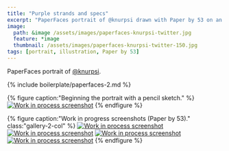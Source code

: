 ```yaml
---
title: "Purple strands and specs"
excerpt: "PaperFaces portrait of @knurpsi drawn with Paper by 53 on an iPad."
image: 
  path: &image /assets/images/paperfaces-knurpsi-twitter.jpg 
  feature: *image
  thumbnail: /assets/images/paperfaces-knurpsi-twitter-150.jpg
tags: [portrait, illustration, Paper by 53]
---
```


PaperFaces portrait of [@knurpsi](https://twitter.com/knurpsi).

{% include boilerplate/paperfaces-2.md %}

{% figure caption:"Beginning the portrait with a pencil sketch." %}
[![Work in process screenshot](/assets/images/paperfaces-knurpsi-process-1-750.jpg)](/assets/images/paperfaces-knurpsi-process-1-lg.jpg)
{% endfigure %}

{% figure caption:"Work in progress screenshots (Paper by 53)." class:"gallery-2-col" %}
[![Work in process screenshot](/assets/images/paperfaces-knurpsi-process-2-600.jpg)](/assets/images/paperfaces-knurpsi-process-2-lg.jpg)
[![Work in process screenshot](/assets/images/paperfaces-knurpsi-process-3-600.jpg)](/assets/images/paperfaces-knurpsi-process-3-lg.jpg)
[![Work in process screenshot](/assets/images/paperfaces-knurpsi-process-4-600.jpg)](/assets/images/paperfaces-knurpsi-process-4-lg.jpg)
[![Work in process screenshot](/assets/images/paperfaces-knurpsi-process-5-600.jpg)](/assets/images/paperfaces-knurpsi-process-5-lg.jpg)
{% endfigure %}
